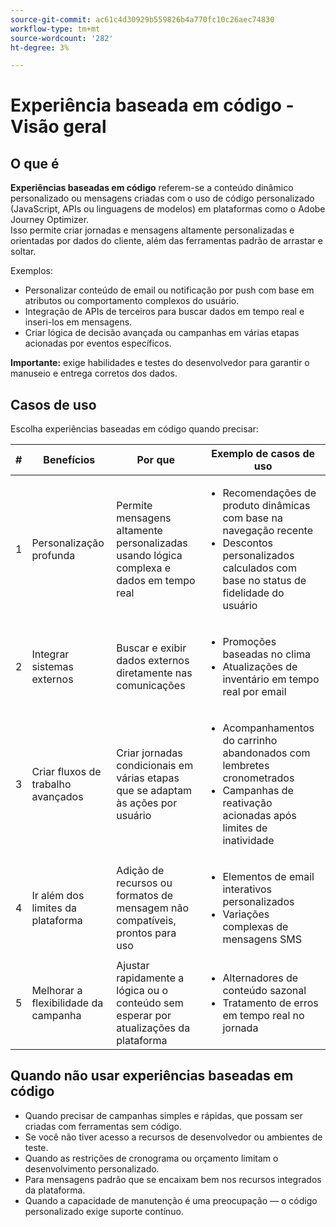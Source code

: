 ```yaml
---
source-git-commit: ac61c4d30929b559826b4a770fc10c26aec74830
workflow-type: tm+mt
source-wordcount: '282'
ht-degree: 3%

---
```

# Experiência baseada em código - Visão geral

## O que é

**Experiências baseadas em código** referem-se a conteúdo dinâmico personalizado ou mensagens criadas com o uso de código personalizado (JavaScript, APIs ou linguagens de modelos) em plataformas como o Adobe Journey Optimizer.\
Isso permite criar jornadas e mensagens altamente personalizadas e orientadas por dados do cliente, além das ferramentas padrão de arrastar e soltar.

Exemplos:

* Personalizar conteúdo de email ou notificação por push com base em atributos ou comportamento complexos do usuário.
* Integração de APIs de terceiros para buscar dados em tempo real e inseri-los em mensagens.
* Criar lógica de decisão avançada ou campanhas em várias etapas acionadas por eventos específicos.

**Importante:** exige habilidades e testes do desenvolvedor para garantir o manuseio e entrega corretos dos dados.

## Casos de uso

Escolha experiências baseadas em código quando precisar:

| # | Benefícios | Por que | Exemplo de casos de uso |
|---|---------|-----|-------------------|
| 1 | Personalização profunda | Permite mensagens altamente personalizadas usando lógica complexa e dados em tempo real | <ul><li>Recomendações de produto dinâmicas com base na navegação recente</li><li>Descontos personalizados calculados com base no status de fidelidade do usuário</li></ul> |
| 2 | Integrar sistemas externos | Buscar e exibir dados externos diretamente nas comunicações | <ul><li>Promoções baseadas no clima</li><li>Atualizações de inventário em tempo real por email</li></ul> |
| 3 | Criar fluxos de trabalho avançados | Criar jornadas condicionais em várias etapas que se adaptam às ações por usuário | <ul><li>Acompanhamentos do carrinho abandonados com lembretes cronometrados</li><li>Campanhas de reativação acionadas após limites de inatividade</li></ul> |
| 4 | Ir além dos limites da plataforma | Adição de recursos ou formatos de mensagem não compatíveis, prontos para uso | <ul><li>Elementos de email interativos personalizados</li><li>Variações complexas de mensagens SMS</li></ul> |
| 5 | Melhorar a flexibilidade da campanha | Ajustar rapidamente a lógica ou o conteúdo sem esperar por atualizações da plataforma | <ul><li>Alternadores de conteúdo sazonal</li><li>Tratamento de erros em tempo real no jornada</li></ul> |

## Quando não usar experiências baseadas em código

* Quando precisar de campanhas simples e rápidas, que possam ser criadas com ferramentas sem código.
* Se você não tiver acesso a recursos de desenvolvedor ou ambientes de teste.
* Quando as restrições de cronograma ou orçamento limitam o desenvolvimento personalizado.
* Para mensagens padrão que se encaixam bem nos recursos integrados da plataforma.
* Quando a capacidade de manutenção é uma preocupação — o código personalizado exige suporte contínuo.
